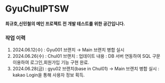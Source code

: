 <h1> GyuChulPTSW </h1>

#### 최규호,신민철의 메인 프로젝트 전 개발 테스트를 위한 공간입니다.

<h3> 작업 이력</h3>

1. 2024.06.12(수) : Gyu001 브랜치 → Main 브랜치 병합 실시
2. 2024.06.26(수) : Chul01 브랜치 : 업데이트 내용 : DB 서버 연동하여 SQL 구문 이용하여 로그인,회원가입 기능 구현 완료.
3. 2024.06.28(금) : gyu02 브랜치(base in Chul01) → Main 브랜치 병합 실시 : kakao Login을 통해 사용자 정보 획득.